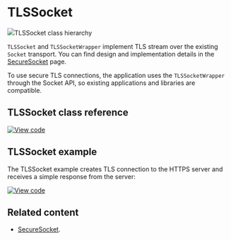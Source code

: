# TLSSocket

<span class="images">![](https://os.mbed.com/docs/mbed-os/development/mbed-os-api-doxy/class_t_l_s_socket.png)<span>TLSSocket class hierarchy</span></span>

`TLSSocket` and `TLSSocketWrapper` implement TLS stream over the existing `Socket` transport. You can find design and implementation details in the [SecureSocket](../apis/secure-socket.html) page.

To use secure TLS connections, the application uses the `TLSSocketWrapper` through the Socket API, so existing applications and libraries are compatible.

## TLSSocket class reference

[![View code](https://www.mbed.com/embed/?type=library)](https://os.mbed.com/docs/mbed-os/development/mbed-os-api-doxy/class_t_l_s_socket.html)

## TLSSocket example

The TLSSocket example creates TLS connection to the HTTPS server and receives a simple response from the server:

[![View code](https://www.mbed.com/embed/?url=https://github.com/ARMmbed/mbed-os-example-tls-socket/blob/master/)](https://github.com/ARMmbed/mbed-os-example-tls-socket/blob/mastermain.cpp)

## Related content

- [SecureSocket](../apis/secure-socket.html).
